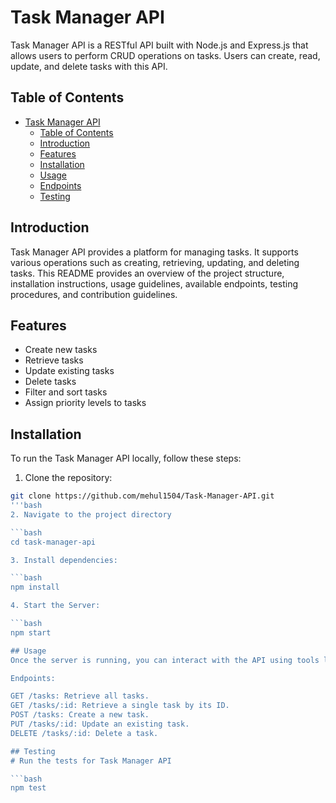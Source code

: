 # Task Manager API

Task Manager API is a RESTful API built with Node.js and Express.js that allows users to perform CRUD operations on tasks. Users can create, read, update, and delete tasks with this API.

## Table of Contents

- [Task Manager API](#task-manager-api)
  - [Table of Contents](#table-of-contents)
  - [Introduction](#introduction)
  - [Features](#features)
  - [Installation](#installation)
  - [Usage](#usage)
  - [Endpoints](#endpoints)
  - [Testing](#testing)

## Introduction

Task Manager API provides a platform for managing tasks. It supports various operations such as creating, retrieving, updating, and deleting tasks. This README provides an overview of the project structure, installation instructions, usage guidelines, available endpoints, testing procedures, and contribution guidelines.

## Features

- Create new tasks
- Retrieve tasks
- Update existing tasks
- Delete tasks
- Filter and sort tasks
- Assign priority levels to tasks

## Installation

To run the Task Manager API locally, follow these steps:

1. Clone the repository:

```bash
git clone https://github.com/mehul1504/Task-Manager-API.git
'''bash
2. Navigate to the project directory

```bash
cd task-manager-api

3. Install dependencies:

```bash
npm install

4. Start the Server:

```bash
npm start

## Usage
Once the server is running, you can interact with the API using tools like Postman or curl. Here are some example API requests:

Endpoints:

GET /tasks: Retrieve all tasks.
GET /tasks/:id: Retrieve a single task by its ID.
POST /tasks: Create a new task.
PUT /tasks/:id: Update an existing task.
DELETE /tasks/:id: Delete a task.

## Testing
# Run the tests for Task Manager API

```bash
npm test



